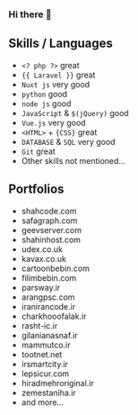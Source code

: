 ### Hi there 👋

## Skills / Languages

- `<? php ?>` great
- `{{ Laravel }}` great
- `Nuxt js` very good
- `python` good
- `node js` good
- `JavaScript` & `$(jQuery)` good
- `Vue.js` very good
- `<HTML>` + `{CSS}` great
- `DATABASE` & `SQL` very good
- `Git` great
- Other skills not mentioned...


## Portfolios

- shahcode.com
- safagraph.com
- geevserver.com
- shahinhost.com
- udex.co.uk
- kavax.co.uk
- cartoonbebin.com
- filimbebin.com
- parsway.ir
- arangpsc.com
- iranirancode.ir
- charkhooofalak.ir
- rasht-ic.ir
- gilanianasnaf.ir
- mammutco.ir
- tootnet.net
- irsmartcity.ir
- lepsicur.com
- hiradmehroriginal.ir
- zemestaniha.ir
- and more...
